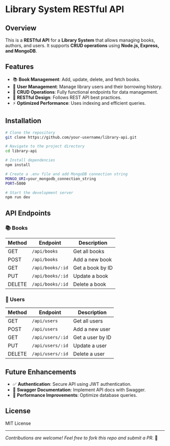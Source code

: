 # Library System RESTful API

## Overview
This is a **RESTful API** for a **Library System** that allows managing books, authors, and users. It supports **CRUD operations** using **Node.js, Express, and MongoDB**.

## Features
- 📚 **Book Management**: Add, update, delete, and fetch books.
- 👤 **User Management**: Manage library users and their borrowing history.
- 📝 **CRUD Operations**: Fully functional endpoints for data management.
- 🔄 **RESTful Design**: Follows REST API best practices.
- ⚡ **Optimized Performance**: Uses indexing and efficient queries.

## Installation
```sh
# Clone the repository
git clone https://github.com/your-username/library-api.git

# Navigate to the project directory
cd library-api

# Install dependencies
npm install

# Create a .env file and add MongoDB connection string
MONGO_URI=your_mongodb_connection_string
PORT=5000

# Start the development server
npm run dev
```

## API Endpoints
### 📚 Books
| Method | Endpoint          | Description        |
|--------|------------------|--------------------|
| GET    | `/api/books`      | Get all books     |
| POST   | `/api/books`      | Add a new book    |
| GET    | `/api/books/:id`  | Get a book by ID  |
| PUT    | `/api/books/:id`  | Update a book     |
| DELETE | `/api/books/:id`  | Delete a book     |

### 👤 Users
| Method | Endpoint          | Description       |
|--------|------------------|-------------------|
| GET    | `/api/users`      | Get all users    |
| POST   | `/api/users`      | Add a new user   |
| GET    | `/api/users/:id`  | Get a user by ID |
| PUT    | `/api/users/:id`  | Update a user    |
| DELETE | `/api/users/:id`  | Delete a user    |

## Future Enhancements
- ✅ **Authentication**: Secure API using JWT authentication.
- 📃 **Swagger Documentation**: Implement API docs with Swagger.
- 🚀 **Performance Improvements**: Optimize database queries.

## License
MIT License

---

_Contributions are welcome! Feel free to fork this repo and submit a PR._ 🚀
